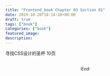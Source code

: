 ```yaml
---
title: "Frontend_book Chapter 03 Section 01"
date: 2019-10-28T18:14:18+08:00
draft: true
tags: ["book"]
categories: ["book"]
featured_image: 
description: 
---
```


寻找CSS设计的圣杯 10页

<br>

<center>  ·End·  </center>